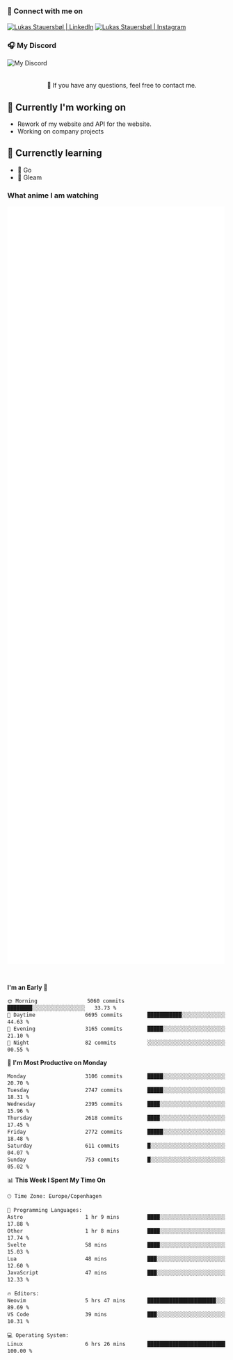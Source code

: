### 🔗 Connect with me on
<a href="https://www.instagram.com/lukas_stauersbol" target="_blank"><img align="center" src="https://raw.githubusercontent.com/stauersbol/stauersbol/main/images/instagram.svg" alt="Lukas Stauersbøl | LinkedIn" width="30px"/></a>
<a href="https://www.linkedin.com/in/lukas-stauersbol/" target="_blank"><img align="center" src="https://raw.githubusercontent.com/stauersbol/stauersbol/main/images/linkedin.svg" alt="Lukas Stauersbøl | Instagram" width="30px"/></a>

<p align="center">
 <h3>🎧 My Discord</h3>
 <img align="left" height="55px" src="https://discord.c99.nl/widget/theme-2/147806323323568128.png" alt="My Discord" />
</p>

<br/>
<br/>
<br/>
💬 If you have any questions, feel free to contact me.

## 🔭 Currently I'm working on
- Rework of my website and API for the website.
- Working on company projects
 
## 🌱 Currenctly learning
- 💙 Go
- 💜 Gleam

### What anime I am watching
<a href="https://anilist.co/user/slashiy/" align="center"><img align="center" width="500px" src="metrics.plugin.personal.anilist.svg" /></a>

<br/>

<!--START_SECTION:waka-->
**I'm an Early 🐤** 

```text
🌞 Morning                5060 commits        ████████░░░░░░░░░░░░░░░░░   33.73 % 
🌆 Daytime                6695 commits        ███████████░░░░░░░░░░░░░░   44.63 % 
🌃 Evening                3165 commits        █████░░░░░░░░░░░░░░░░░░░░   21.10 % 
🌙 Night                  82 commits          ░░░░░░░░░░░░░░░░░░░░░░░░░   00.55 % 
```
📅 **I'm Most Productive on Monday** 

```text
Monday                   3106 commits        █████░░░░░░░░░░░░░░░░░░░░   20.70 % 
Tuesday                  2747 commits        █████░░░░░░░░░░░░░░░░░░░░   18.31 % 
Wednesday                2395 commits        ████░░░░░░░░░░░░░░░░░░░░░   15.96 % 
Thursday                 2618 commits        ████░░░░░░░░░░░░░░░░░░░░░   17.45 % 
Friday                   2772 commits        █████░░░░░░░░░░░░░░░░░░░░   18.48 % 
Saturday                 611 commits         █░░░░░░░░░░░░░░░░░░░░░░░░   04.07 % 
Sunday                   753 commits         █░░░░░░░░░░░░░░░░░░░░░░░░   05.02 % 
```


📊 **This Week I Spent My Time On** 

```text
🕑︎ Time Zone: Europe/Copenhagen

💬 Programming Languages: 
Astro                    1 hr 9 mins         ████░░░░░░░░░░░░░░░░░░░░░   17.88 % 
Other                    1 hr 8 mins         ████░░░░░░░░░░░░░░░░░░░░░   17.74 % 
Svelte                   58 mins             ████░░░░░░░░░░░░░░░░░░░░░   15.03 % 
Lua                      48 mins             ███░░░░░░░░░░░░░░░░░░░░░░   12.60 % 
JavaScript               47 mins             ███░░░░░░░░░░░░░░░░░░░░░░   12.33 % 

🔥 Editors: 
Neovim                   5 hrs 47 mins       ██████████████████████░░░   89.69 % 
VS Code                  39 mins             ███░░░░░░░░░░░░░░░░░░░░░░   10.31 % 

💻 Operating System: 
Linux                    6 hrs 26 mins       █████████████████████████   100.00 % 
```


<!--END_SECTION:waka-->
